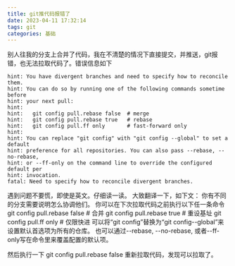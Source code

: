 ```yaml
---
title: git推代码报错了
date: 2023-04-11 17:32:14
tags: git
categories: 基础
---
```

别人往我的分支上合并了代码，我在不清楚的情况下直接提交，并推送，git报错，也无法拉取代码了。错误信息如下
```
hint: You have divergent branches and need to specify how to reconcile them.
hint: You can do so by running one of the following commands sometime before
hint: your next pull:
hint: 
hint:   git config pull.rebase false  # merge
hint:   git config pull.rebase true   # rebase
hint:   git config pull.ff only       # fast-forward only
hint: 
hint: You can replace "git config" with "git config --global" to set a default
hint: preference for all repositories. You can also pass --rebase, --no-rebase,
hint: or --ff-only on the command line to override the configured default per
hint: invocation.
fatal: Need to specify how to reconcile divergent branches.
```
遇到问题不要慌，即使是英文。仔细读一读。
大致翻译一下，如下文：
你有不同的分支需要说明怎么协调他们。
你可以在下次拉取代码之前执行以下任一条命令
git config pull.rebase false  # 合并
git config pull.rebase true   # 重设基址
git config pull.ff only       # 仅限快进
可以将“git config”替换为“git config--global”来设置默认首选项为所有的仓库。
也可以通过--rebase, --no-rebase, 或者--ff-only写在命令里来覆盖配置的默认项。

然后执行一下 git config pull.rebase false 重新拉取代码，发现可以拉取了。